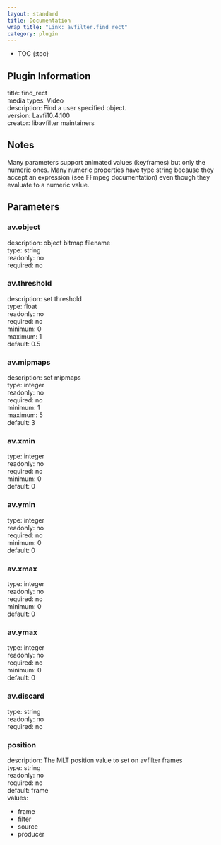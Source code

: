 ```yaml
---
layout: standard
title: Documentation
wrap_title: "Link: avfilter.find_rect"
category: plugin
---
```

* TOC
{:toc}

## Plugin Information

title: find_rect  
media types:
Video  
description: Find a user specified object.  
version: Lavfi10.4.100  
creator: libavfilter maintainers  

## Notes

Many parameters support animated values (keyframes) but only the numeric ones. Many numeric properties have type string because they accept an expression (see FFmpeg documentation) even though they evaluate to a numeric value.

## Parameters

### av.object

  
description:
object bitmap filename  
type: string  
readonly: no  
required: no  

### av.threshold

  
description:
set threshold  
type: float  
readonly: no  
required: no  
minimum: 0  
maximum: 1  
default: 0.5  

### av.mipmaps

  
description:
set mipmaps  
type: integer  
readonly: no  
required: no  
minimum: 1  
maximum: 5  
default: 3  

### av.xmin

  
type: integer  
readonly: no  
required: no  
minimum: 0  
default: 0  

### av.ymin

  
type: integer  
readonly: no  
required: no  
minimum: 0  
default: 0  

### av.xmax

  
type: integer  
readonly: no  
required: no  
minimum: 0  
default: 0  

### av.ymax

  
type: integer  
readonly: no  
required: no  
minimum: 0  
default: 0  

### av.discard

  
type: string  
readonly: no  
required: no  

### position

  
description:
The MLT position value to set on avfilter frames  
type: string  
readonly: no  
required: no  
default: frame  
values:  

* frame
* filter
* source
* producer

